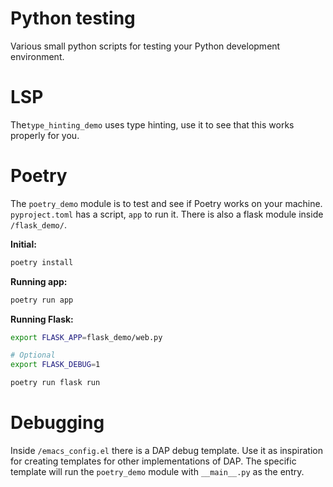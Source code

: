# Python testing

Various small python scripts for testing your Python development environment.

# LSP

The`type_hinting_demo` uses type hinting, use it to see that this works properly
for you.


# Poetry

The `poetry_demo` module is to test and see if Poetry works on your machine.
`pyproject.toml` has a script, `app` to run it. There is also a flask module
inside `/flask_demo/`.

**Initial:**

``` sh
poetry install
```

**Running app:**

```sh
poetry run app
```

**Running Flask:**

``` sh
export FLASK_APP=flask_demo/web.py

# Optional
export FLASK_DEBUG=1

poetry run flask run
```

# Debugging

Inside `/emacs_config.el` there is a DAP debug template. Use it as inspiration
for creating templates for other implementations of DAP. The specific template
will run the `poetry_demo` module with `__main__.py` as the entry.

